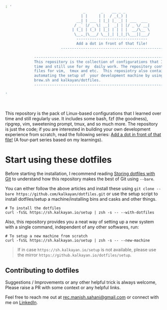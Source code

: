 ```bash
: '
                                   _       _    __ _ _
                                  | |     | |  / _(_) |
                                __| | ___ | |_| |_ _| | ___  ___
                               / _` |/ _ \| __|  _| | |/ _ \/ __|
                              | (_| | (_) | |_| | | | |  __/\__ \
                               \__,_|\___/ \__|_| |_|_|\___||___/
                                --------------------------------
                                Add a dot in front of that file! 
                         ----------------------------------------------

             -----------------------------------------------------------------------
             This repository is the collection of configurations that I learned over
             time and still use for my  daily work. The repository contains  configs
             files for vim,  tmux and etc.  This reposiotry also contains a file for
             automating the setup of  your development machine by using xcode tools,
             brew.sh and kalkayan/dotfiles.
             -----------------------------------------------------------------------
    
'
```

<br />

This repository is the pack of Linux-based configurations that I learned over time and still regularly use. It includes some bash, fzf (the goodness), ripgrep, vim, sweetening prompt, tmux, and so much more. The repository is just the code; if you are interested in building your own development experience from scratch, read the following series: [Add a dot in front of that file!](https://engineeringwith.kalkayan.io/series/developer-experience/?utm_source=github.com) (A four-part series based on my learnings).


# Start using these dotfiles

Before starting the installation, I recommend reading [Storing dotfiles with Git](https://engineeringwith.kalkayan.io/series/developer-experience/storing-dotfiles-with-git-this-is-the-way/?utm_source=github.com) to understand how this repository makes the best of Git using `--bare`. 

You can either follow the above articles and install these using `git clone --bare https://github.com/kalkayan/dotfiles.git` or use the setup script to install dotfiles/setup a machine/installing bins and casks and other things.  

```
# To install the dotfiles
curl -fsSL https://sh.kalkayan.io/setup | zsh -s -- --with-dotfiles
```

Also, this repository provides you a neat way of setting up a new system with a single command, independent of any other softwares, run:

```
# To setup a new machine from scratch
curl -fsSL https://sh.kalkayan.io/setup | zsh -s -- --new-machine
```

> If in case `https://sh.kalkayan.io/setup` is not available, please use the mirror `https://github.kalkayan.io/dotfiles/setup`.
## Contributing to dotfiles

Suggestions / Improvements or any other helpful trick is always welcome, Please raise a PR with some context or any helpful links.

Feel free to reach me out at [rec.manish.sahani@gmail.com](mailto:rec.manish.sahani@gmail.com) or connect with me on [LinkedIn](https://www.linkedin.com/in/manishsahani).
